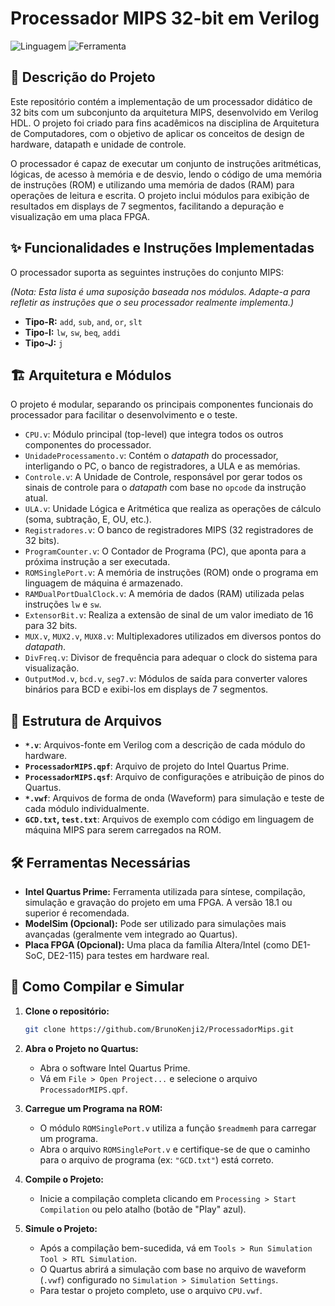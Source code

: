 # Processador MIPS 32-bit em Verilog

![Linguagem](https://img.shields.io/badge/language-Verilog-blue.svg)
![Ferramenta](https://img.shields.io/badge/tool-Intel%20Quartus%20Prime-brightgreen.svg)

## 📖 Descrição do Projeto

Este repositório contém a implementação de um processador didático de 32 bits com um subconjunto da arquitetura MIPS, desenvolvido em Verilog HDL. O projeto foi criado para fins acadêmicos na disciplina de Arquitetura de Computadores, com o objetivo de aplicar os conceitos de design de hardware, datapath e unidade de controle.

O processador é capaz de executar um conjunto de instruções aritméticas, lógicas, de acesso à memória e de desvio, lendo o código de uma memória de instruções (ROM) e utilizando uma memória de dados (RAM) para operações de leitura e escrita. O projeto inclui módulos para exibição de resultados em displays de 7 segmentos, facilitando a depuração e visualização em uma placa FPGA.

## ✨ Funcionalidades e Instruções Implementadas

O processador suporta as seguintes instruções do conjunto MIPS:

*(Nota: Esta lista é uma suposição baseada nos módulos. Adapte-a para refletir as instruções que o seu processador realmente implementa.)*

* **Tipo-R:** `add`, `sub`, `and`, `or`, `slt`
* **Tipo-I:** `lw`, `sw`, `beq`, `addi`
* **Tipo-J:** `j`

## 🏗️ Arquitetura e Módulos

O projeto é modular, separando os principais componentes funcionais do processador para facilitar o desenvolvimento e o teste.

-   `CPU.v`: Módulo principal (top-level) que integra todos os outros componentes do processador.
-   `UnidadeProcessamento.v`: Contém o *datapath* do processador, interligando o PC, o banco de registradores, a ULA e as memórias.
-   `Controle.v`: A Unidade de Controle, responsável por gerar todos os sinais de controle para o *datapath* com base no `opcode` da instrução atual.
-   `ULA.v`: Unidade Lógica e Aritmética que realiza as operações de cálculo (soma, subtração, E, OU, etc.).
-   `Registradores.v`: O banco de registradores MIPS (32 registradores de 32 bits).
-   `ProgramCounter.v`: O Contador de Programa (PC), que aponta para a próxima instrução a ser executada.
-   `ROMSinglePort.v`: A memória de instruções (ROM) onde o programa em linguagem de máquina é armazenado.
-   `RAMDualPortDualClock.v`: A memória de dados (RAM) utilizada pelas instruções `lw` e `sw`.
-   `ExtensorBit.v`: Realiza a extensão de sinal de um valor imediato de 16 para 32 bits.
-   `MUX.v`, `MUX2.v`, `MUX8.v`: Multiplexadores utilizados em diversos pontos do *datapath*.
-   `DivFreq.v`: Divisor de frequência para adequar o clock do sistema para visualização.
-   `OutputMod.v`, `bcd.v`, `seg7.v`: Módulos de saída para converter valores binários para BCD e exibi-los em displays de 7 segmentos.

## 📂 Estrutura de Arquivos

-   **`*.v`**: Arquivos-fonte em Verilog com a descrição de cada módulo do hardware.
-   **`ProcessadorMIPS.qpf`**: Arquivo de projeto do Intel Quartus Prime.
-   **`ProcessadorMIPS.qsf`**: Arquivo de configurações e atribuição de pinos do Quartus.
-   **`*.vwf`**: Arquivos de forma de onda (Waveform) para simulação e teste de cada módulo individualmente.
-   **`GCD.txt`, `test.txt`**: Arquivos de exemplo com código em linguagem de máquina MIPS para serem carregados na ROM.

## 🛠️ Ferramentas Necessárias

* **Intel Quartus Prime:** Ferramenta utilizada para síntese, compilação, simulação e gravação do projeto em uma FPGA. A versão 18.1 ou superior é recomendada.
* **ModelSim (Opcional):** Pode ser utilizado para simulações mais avançadas (geralmente vem integrado ao Quartus).
* **Placa FPGA (Opcional):** Uma placa da família Altera/Intel (como DE1-SoC, DE2-115) para testes em hardware real.

## 🚀 Como Compilar e Simular

1.  **Clone o repositório:**
    ```bash
    git clone https://github.com/BrunoKenji2/ProcessadorMips.git
    ```

2.  **Abra o Projeto no Quartus:**
    * Abra o software Intel Quartus Prime.
    * Vá em `File > Open Project...` e selecione o arquivo `ProcessadorMIPS.qpf`.

3.  **Carregue um Programa na ROM:**
    * O módulo `ROMSinglePort.v` utiliza a função `$readmemh` para carregar um programa.
    * Abra o arquivo `ROMSinglePort.v` e certifique-se de que o caminho para o arquivo de programa (ex: `"GCD.txt"`) está correto.

4.  **Compile o Projeto:**
    * Inicie a compilação completa clicando em `Processing > Start Compilation` ou pelo atalho (botão de "Play" azul).

5.  **Simule o Projeto:**
    * Após a compilação bem-sucedida, vá em `Tools > Run Simulation Tool > RTL Simulation`.
    * O Quartus abrirá a simulação com base no arquivo de waveform (`.vwf`) configurado no `Simulation > Simulation Settings`.
    * Para testar o projeto completo, use o arquivo `CPU.vwf`.

